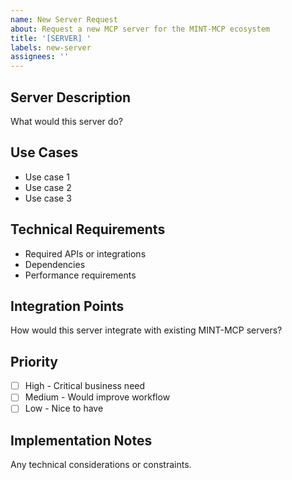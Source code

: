 ```yaml
---
name: New Server Request
about: Request a new MCP server for the MINT-MCP ecosystem
title: '[SERVER] '
labels: new-server
assignees: ''
---
```


## Server Description
What would this server do?

## Use Cases
- Use case 1
- Use case 2
- Use case 3

## Technical Requirements
- Required APIs or integrations
- Dependencies
- Performance requirements

## Integration Points
How would this server integrate with existing MINT-MCP servers?

## Priority
- [ ] High - Critical business need
- [ ] Medium - Would improve workflow
- [ ] Low - Nice to have

## Implementation Notes
Any technical considerations or constraints.
